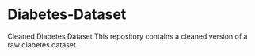 # Diabetes-Dataset
 Cleaned Diabetes Dataset This repository contains a cleaned version of a raw diabetes dataset.
